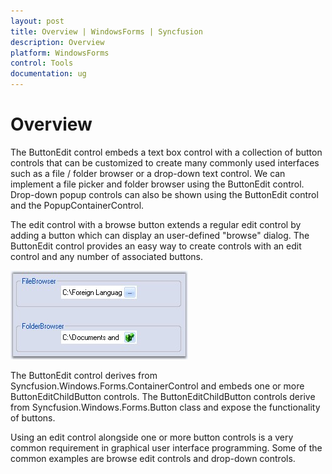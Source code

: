 ```yaml
---
layout: post
title: Overview | WindowsForms | Syncfusion
description: Overview
platform: WindowsForms
control: Tools
documentation: ug
---
```


# Overview

The ButtonEdit control embeds a text box control with a collection of button controls that can be customized to create many commonly used interfaces such as a file / folder browser or a drop-down text control. We can implement a file picker and folder browser using the ButtonEdit control. Drop-down popup controls can also be shown using the ButtonEdit control and the PopupContainerControl.

The edit control with a browse button extends a regular edit control by adding a button which can display an user-defined "browse" dialog. The ButtonEdit control provides an easy way to create controls with an edit control and any number of associated buttons. 

![](Overview_images/Overview_img78.jpeg) 



The ButtonEdit control derives from Syncfusion.Windows.Forms.ContainerControl and embeds one or more ButtonEditChildButton controls. The ButtonEditChildButton controls derive from Syncfusion.Windows.Forms.Button class and expose the functionality of buttons. 

Using an edit control alongside one or more button controls is a very common requirement in graphical user interface programming. Some of the common examples are browse edit controls and drop-down controls. 